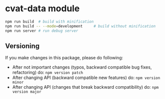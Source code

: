 # cvat-data module

```bash
npm run build  # build with minification
npm run build -- --mode=development     # build without minification
npm run server # run debug server
```

## Versioning
If you make changes in this package, please do following:

- After not important changes (typos, backward compatible bug fixes, refactoring) do: ``npm version patch``
- After changing API (backward compatible new features) do: ``npm version minor``
- After changing API (changes that break backward compatibility) do: ``npm version major``
